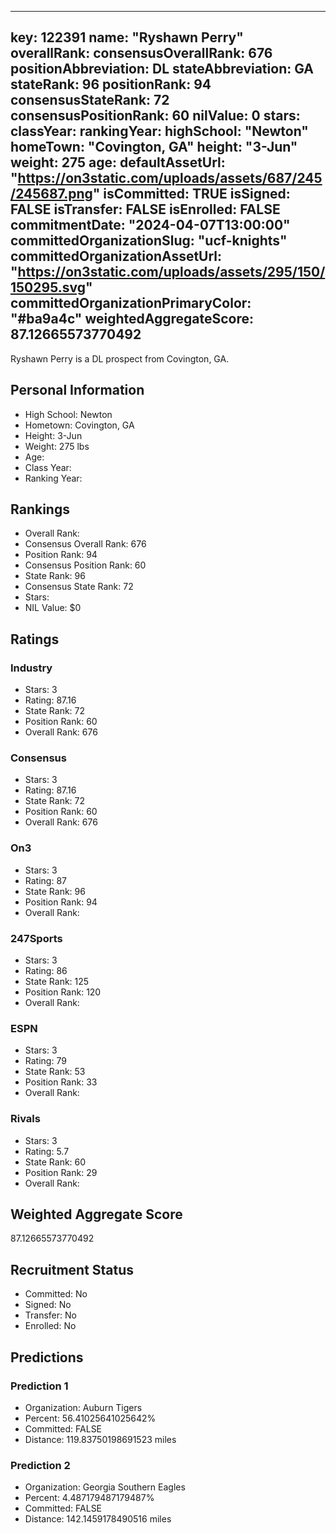 ---
  key: 122391
  name: "Ryshawn Perry"
  overallRank: 
  consensusOverallRank: 676
  positionAbbreviation: DL
  stateAbbreviation: GA
  stateRank: 96
  positionRank: 94
  consensusStateRank: 72
  consensusPositionRank: 60
  nilValue: 0
  stars: 
  classYear: 
  rankingYear: 
  highSchool: "Newton"
  homeTown: "Covington, GA"
  height: "3-Jun"
  weight: 275
  age: 
  defaultAssetUrl: "https://on3static.com/uploads/assets/687/245/245687.png"
  isCommitted: TRUE
  isSigned: FALSE
  isTransfer: FALSE
  isEnrolled: FALSE
  commitmentDate: "2024-04-07T13:00:00"
  committedOrganizationSlug: "ucf-knights"
  committedOrganizationAssetUrl: "https://on3static.com/uploads/assets/295/150/150295.svg"
  committedOrganizationPrimaryColor: "#ba9a4c"
  weightedAggregateScore: 87.12665573770492
  ---
  
  Ryshawn Perry is a DL prospect from Covington, GA.
  
  ## Personal Information
  - High School: Newton
  - Hometown: Covington, GA
  - Height: 3-Jun
  - Weight: 275 lbs
  - Age: 
  - Class Year: 
  - Ranking Year: 
  
  ## Rankings
  - Overall Rank: 
  - Consensus Overall Rank: 676
  - Position Rank: 94
  - Consensus Position Rank: 60
  - State Rank: 96
  - Consensus State Rank: 72
  - Stars: 
  - NIL Value: $0
  
  ## Ratings
  
  ### Industry
  - Stars: 3
  - Rating: 87.16
  - State Rank: 72
  - Position Rank: 60
  - Overall Rank: 676
  
  ### Consensus
  - Stars: 3
  - Rating: 87.16
  - State Rank: 72
  - Position Rank: 60
  - Overall Rank: 676
  
  ### On3
  - Stars: 3
  - Rating: 87
  - State Rank: 96
  - Position Rank: 94
  - Overall Rank: 
  
  ### 247Sports
  - Stars: 3
  - Rating: 86
  - State Rank: 125
  - Position Rank: 120
  - Overall Rank: 
  
  ### ESPN
  - Stars: 3
  - Rating: 79
  - State Rank: 53
  - Position Rank: 33
  - Overall Rank: 
  
  ### Rivals
  - Stars: 3
  - Rating: 5.7
  - State Rank: 60
  - Position Rank: 29
  - Overall Rank: 
  
  ## Weighted Aggregate Score
  87.12665573770492
  
  ## Recruitment Status
  - Committed: No
  - Signed: No
  - Transfer: No
  - Enrolled: No
  
  
  
  ## Predictions
  
  ### Prediction 1
  - Organization: Auburn Tigers
  - Percent: 56.41025641025642%
  - Committed: FALSE
  - Distance: 119.83750198691523 miles
  
  ### Prediction 2
  - Organization: Georgia Southern Eagles
  - Percent: 4.487179487179487%
  - Committed: FALSE
  - Distance: 142.1459178490516 miles
  